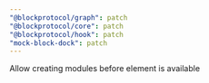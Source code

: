 ```yaml
---
"@blockprotocol/graph": patch
"@blockprotocol/core": patch
"@blockprotocol/hook": patch
"mock-block-dock": patch
---
```


Allow creating modules before element is available
